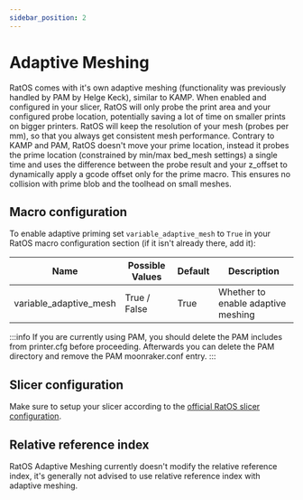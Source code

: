```yaml
---
sidebar_position: 2
---
```


# Adaptive Meshing

RatOS comes with it's own adaptive meshing (functionality was previously handled by PAM by Helge Keck), similar to KAMP. When enabled and configured in your slicer, RatOS will only probe the print area and your configured probe location, potentially saving a lot of time on smaller prints on bigger printers. RatOS will keep the resolution of your mesh (probes per mm), so that you always get consistent mesh performance. Contrary to KAMP and PAM, RatOS doesn't move your prime location, instead it probes the prime location (constrained by min/max bed_mesh settings) a single time and uses the difference between the probe result and your z_offset to dynamically apply a gcode offset only for the prime macro. This ensures no collision with prime blob and the toolhead on small meshes.

## Macro configuration

To enable adaptive priming set `variable_adaptive_mesh` to `True` in your RatOS macro configuration section (if it isn't already there, add it):

| Name                   | Possible Values | Default | Description                        |
| ---------------------- | --------------- | ------- | ---------------------------------- |
| variable_adaptive_mesh | True / False    | True    | Whether to enable adaptive meshing |

:::info
If you are currently using PAM, you should delete the PAM includes from printer.cfg before proceeding. Afterwards you can delete the PAM directory and remove the PAM moonraker.conf entry.
:::

## Slicer configuration

Make sure to setup your slicer according to the [official RatOS slicer configuration](../slicers.md).

## Relative reference index

RatOS Adaptive Meshing currently doesn't modify the relative reference index, it's generally not advised to use relative reference index with adaptive meshing.
